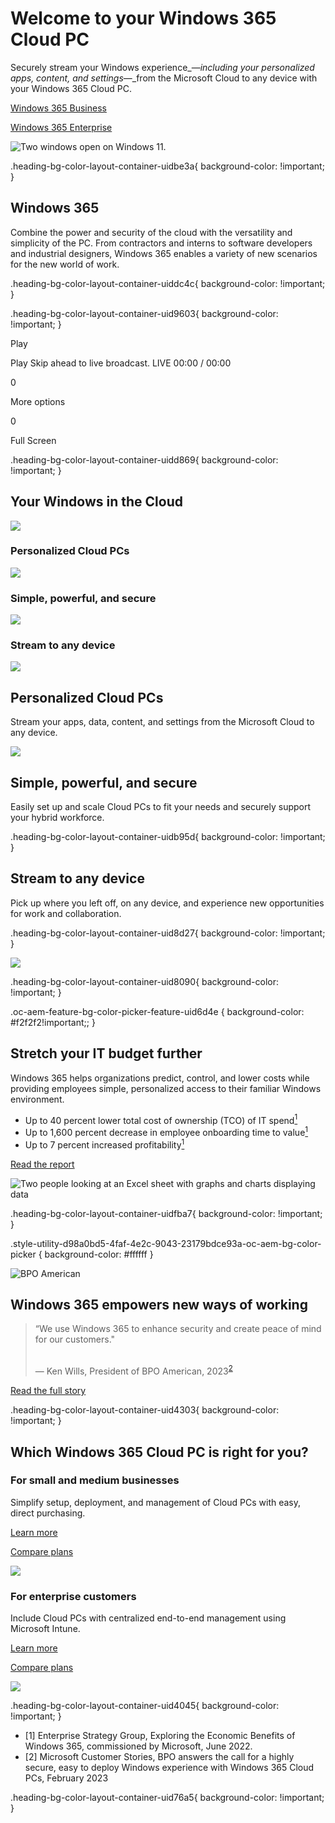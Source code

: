 # Welcome to your Windows 365 Cloud PC

Securely stream your Windows experience_—_including your personalized apps, content, and settings_—_from the Microsoft Cloud to any device with your Windows 365 Cloud PC.

[Windows 365 Business](https://www.microsoft.com/en-us/windows-365/business/compare-plans-pricing)

[Windows 365 Enterprise](https://www.microsoft.com/en-us/windows-365/enterprise/compare-plans-pricing)

 ![Two windows open on Windows 11.](https://cdn-dynmedia-1.microsoft.com/is/image/microsoftcorp/banner?resMode=sharp2&op_usm=1.5,0.65,15,0&wid=1920&qlt=93)

.heading-bg-color-layout-container-uidbe3a{ background-color: !important; }

## Windows 365

Combine the power and security of the cloud with the versatility and simplicity of the PC. From contractors and interns to software developers and industrial designers, Windows 365 enables a variety of new scenarios for the new world of work.

.heading-bg-color-layout-container-uiddc4c{ background-color: !important; }

.heading-bg-color-layout-container-uid9603{ background-color: !important; }

Play

Play Skip ahead to live broadcast. LIVE 00:00 / 00:00

0

More options

0

Full Screen

.heading-bg-color-layout-container-uidd869{ background-color: !important; }

## Your Windows in the Cloud

![](https://cdn-dynmedia-1.microsoft.com/is/image/microsoftcorp/Deschutes_Homepage_Icon_1_blue?resMode=sharp2&op_usm=1.5,0.65,15,0&wid=40&hei=40&qlt=90&fit=stretch) 

### Personalized Cloud PCs

![](https://cdn-dynmedia-1.microsoft.com/is/image/microsoftcorp/Deschutes_Homepage_Icon_2_blue?resMode=sharp2&op_usm=1.5,0.65,15,0&wid=40&hei=40&qlt=90&fit=stretch) 

### Simple, powerful, and secure

![](https://cdn-dynmedia-1.microsoft.com/is/image/microsoftcorp/Deschutes_Homepage_Icon_3_blue?resMode=sharp2&op_usm=1.5,0.65,15,0&wid=40&hei=40&qlt=90&fit=constrain) 

### Stream to any device

 ![](https://cdn-dynmedia-1.microsoft.com/is/image/microsoftcorp/Deschutes_Homepage_ImmersiveStory_B1:VP1-539x400?resMode=sharp2&op_usm=1.5,0.65,15,0&qlt=95) 

## Personalized Cloud PCs

Stream your apps, data, content, and settings from the Microsoft Cloud to any device.

 ![](https://cdn-dynmedia-1.microsoft.com/is/image/microsoftcorp/Deschutes_Homepage_ImmersiveStory_B2:VP1-539x400?resMode=sharp2&op_usm=1.5,0.65,15,0&qlt=95) 

## Simple, powerful, and secure

Easily set up and scale Cloud PCs to fit your needs and securely support your hybrid workforce.

.heading-bg-color-layout-container-uidb95d{ background-color: !important; }

## Stream to any device

Pick up where you left off, on any device, and experience new opportunities for work and collaboration.

.heading-bg-color-layout-container-uid8d27{ background-color: !important; }

 ![](https://cdn-dynmedia-1.microsoft.com/is/image/microsoftcorp/Deschutes_Homepage_ImmersiveStory_B3?resMode=sharp2&op_usm=1.5,0.65,15,0&wid=1083&hei=640&qlt=100&fit=constrain) 

.heading-bg-color-layout-container-uid8090{ background-color: !important; }

.oc-aem-feature-bg-color-picker-feature-uid6d4e { background-color: #f2f2f2!important;; }

## Stretch your IT budget further

Windows 365 helps organizations predict, control, and lower costs while providing employees simple, personalized access to their familiar Windows environment.

- Up to 40 percent lower total cost of ownership (TCO) of IT spend[<sup>1</sup>](https://www.microsoft.com/en-us/windows-365?rtc=1#footnote1)
- Up to 1,600 percent decrease in employee onboarding time to value[<sup>1</sup>](https://www.microsoft.com/en-us/windows-365?rtc=1#footnote1)
- Up to 7 percent increased profitability[<sup>1</sup>](https://www.microsoft.com/en-us/windows-365?rtc=1#footnote1)

[Read the report](https://go.microsoft.com/fwlink/?linkid=2221458&clcid=0x409&culture=en-us&country=us)

![Two people looking at an Excel sheet with graphs and charts displaying data](https://cdn-dynmedia-1.microsoft.com/is/image/microsoftcorp/Blade011_Feature_1600x900?resMode=sharp2&op_usm=1.5,0.65,15,0&wid=1920&qlt=100&fit=constrain)

.heading-bg-color-layout-container-uidfba7{ background-color: !important; }

.style-utility-d98a0bd5-4faf-4e2c-9043-23179bdce93a-oc-aem-bg-color-picker { background-color: #ffffff }

![BPO American](https://cdn-dynmedia-1.microsoft.com/is/image/microsoftcorp/0f3cf89a-88b6-4723-aba7-0de7ccb6bd75?resMode=sharp2&op_usm=1.5,0.65,15,0&wid=225&qlt=100&fmt=png-alpha&fit=constrain)

## Windows 365 empowers new ways of working

> “We use Windows 365 to enhance security and create peace of mind for our customers."  
>  
> 
> — Ken Wills, President of BPO American, 2023<sup><a href="https://www.microsoft.com/en-us/windows-365?rtc=1#Footnote2" aria-label="Footnote2" class="ms-rte-link" target="_self" id="__Footnote2">2</a></sup>

[Read the full story](https://go.microsoft.com/fwlink/?linkid=2234536&clcid=0x409&culture=en-us&country=us)

.heading-bg-color-layout-container-uid4303{ background-color: !important; }

## Which Windows 365 Cloud PC is right for you?

### For small and medium businesses

Simplify setup, deployment, and management of Cloud PCs with easy, direct purchasing.

[Learn more](https://www.microsoft.com/en-us/windows-365/business)

[Compare plans](https://www.microsoft.com/en-us/windows-365/business/compare-plans-pricing)

![](https://cdn-dynmedia-1.microsoft.com/is/image/microsoftcorp/Deschutes_Legacy_SMB?resMode=sharp2&op_usm=1.5,0.65,15,0&wid=786&hei=443&qlt=75&fit=constrain)

### For enterprise customers

Include Cloud PCs with centralized end-to-end management using Microsoft Intune.

[Learn more](https://www.microsoft.com/en-us/windows-365/enterprise)

[Compare plans](https://www.microsoft.com/en-us/windows-365/enterprise/compare-plans-pricing)

![](https://cdn-dynmedia-1.microsoft.com/is/image/microsoftcorp/Deschutes_Legacy_ENT?resMode=sharp2&op_usm=1.5,0.65,15,0&wid=786&hei=443&qlt=75&fit=constrain)

.heading-bg-color-layout-container-uid4045{ background-color: !important; }

- \[1\] Enterprise Strategy Group, Exploring the Economic Benefits of Windows 365, commissioned by Microsoft, June 2022.
- \[2\] Microsoft Customer Stories, BPO answers the call for a highly secure, easy to deploy Windows experience with Windows 365 Cloud PCs, February 2023

.heading-bg-color-layout-container-uid76a5{ background-color: !important; }